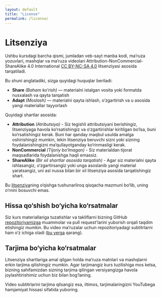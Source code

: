 ```yaml
---
layout: default
title: "License"
permalink: /license/
---
```


# Litsenziya

Ushbu kursdagi barcha qismi, jumladan veb-sayt manba kodi, ma’ruza yozuvlari, mashqlar va ma’ruza videolari Attribution-NonCommercial-ShareAlike 4.0 International [CC BY-NC-SA 4.0](https://creativecommons.org/licenses/by-nc-sa/4.0/) litsenziyasi asosida tarqatiladi.

Bu shuni anglatadiki, sizga quyidagi huquqlar beriladi:
- **Share** _(Baham ko‘rish)_ — materialni istalgan vosita yoki formatda nusxalash va qayta tarqatish
- **Adapt** _(Moslash)_ — materialni qayta ishlash, o‘zgartirish va u asosida yangi materiallar tayyorlash

Quyidagi shartlar asosida:

- **Attribution** _(Atributsiya)_ - Siz tegishli attributsiyani berishingiz, litsenziyaga havola ko‘rsatishingiz va o‘zgartirishlar kiritilgan bo‘lsa, buni ko‘rsatishingiz kerak. Buni har qanday maqbul usulda amalga oshirishingiz mumkin, lekin litsenziya beruvchi sizni yoki sizning foydalanishingizni ma’qullayotganday ko‘rinmasligi kerak.
- **NonCommercial** _(Tijoriy bo‘lmagan)_ - Siz materialdan tijorat maqsadlarida foydalanishga haqli emassiz.
- **ShareAlike** _(Bir xil shartlar asosida tarqatish)_ - Agar siz materialni qayta ishlasangiz, o‘zgartirsangiz yoki unga asoslanib yangi material yaratsangiz, uni asl nusxa bilan bir xil litsenziya asosida tarqatishingiz shart.

Bu [litsenziya](https://creativecommons.org/licenses/by-nc-sa/4.0/legalcode)ning o‘qishga tushunarliroq qisqacha mazmuni bo‘lib, uning o‘rnini bosuvchi emas.

## Hissa qo‘shish bo‘yicha ko‘rsatmalar

Siz kurs materiallariga tuzatishlar va takliflarni bizning GitHub [repozitoriyamizga](https://github.com/missing-semester-uz/missing-semester-uz.github.io) muammolar va pull request'larini yuborish orqali taqdim etishingiz mumkin. Bu video ma’ruzalar uchun repozitoriyadagi subtitrlarni ham o‘z ichiga oladi ([bu yerga](https://github.com/missing-semester-uz/missing-semester-uz.github.io/tree/master/static/files/subtitles/2020) qarang).

## Tarjima bo‘yicha ko‘rsatmalar

Litsenziya shartlariga amal qilgan holda ma’ruza matnlari va mashqlarni erkin tarjima qilishingiz mumkin.
Agar tarjimangiz kurs tuzilishiga mos kelsa, bizning sahifamizdan sizning tarjima qilingan versiyangizga havola joylashtirishimiz uchun biz bilan bog‘laning.

Video subtitrlarini tarjima qilsangiz esa, iltimos, tarjimalaringizni YouTubega hamjamiyat hissasi sifatida yuboring.